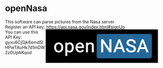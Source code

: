 # openNasa
This software can parse pictures from the Nasa server<br>
Register an API key: https://api.nasa.gov/index.html#signUp<br>
<img align="right" alt="Preview" src="./preview/logo.png"/>
You can use this API Key: gyxu6CjGjk6emd5lHPwTAuHk7d1mDW2z0UpAKqod
